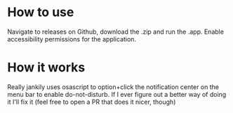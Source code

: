 # How to use
Navigate to releases on Github, download the .zip and run the .app. Enable accessibility permissions for the application.

# How it works
Really jankily uses osascript to option+click the notification center on the menu bar to enable do-not-disturb. If I ever figure out a better way of doing it I'll fix it (feel free to open a PR that does it nicer, though)